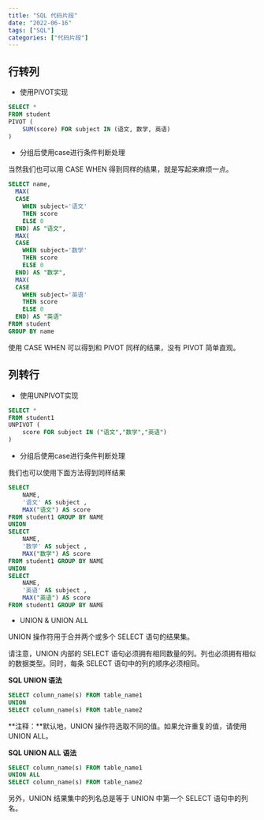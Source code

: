 ```yaml
---
title: "SQL 代码片段"
date: "2022-06-16"
tags: ["SQL"]
categories: ["代码片段"]
---
```


## 行转列

- 使用PIVOT实现

```sql
SELECT *
FROM student
PIVOT (
    SUM(score) FOR subject IN (语文, 数学, 英语)
)
```

- 分组后使用case进行条件判断处理

当然我们也可以用 CASE WHEN 得到同样的结果，就是写起来麻烦一点。

```sql
SELECT name,
  MAX(
  CASE
    WHEN subject='语文'
    THEN score
    ELSE 0
  END) AS "语文",
  MAX(
  CASE
    WHEN subject='数学'
    THEN score
    ELSE 0
  END) AS "数学",
  MAX(
  CASE
    WHEN subject='英语'
    THEN score
    ELSE 0
  END) AS "英语"
FROM student
GROUP BY name
```

使用 CASE WHEN 可以得到和 PIVOT 同样的结果，没有 PIVOT 简单直观。

## 列转行

- 使用UNPIVOT实现

```sql
SELECT *
FROM student1
UNPIVOT (
    score FOR subject IN ("语文","数学","英语")
)
```

- 分组后使用case进行条件判断处理

我们也可以使用下面方法得到同样结果

```sql
SELECT
    NAME,
    '语文' AS subject ,
    MAX("语文") AS score
FROM student1 GROUP BY NAME
UNION
SELECT
    NAME,
    '数学' AS subject ,
    MAX("数学") AS score
FROM student1 GROUP BY NAME
UNION
SELECT
    NAME,
    '英语' AS subject ,
    MAX("英语") AS score
FROM student1 GROUP BY NAME
```

- UNION & UNION ALL

UNION 操作符用于合并两个或多个 SELECT 语句的结果集。

请注意，UNION 内部的 SELECT 语句必须拥有相同数量的列。列也必须拥有相似的数据类型。同时，每条 SELECT 语句中的列的顺序必须相同。

**SQL UNION 语法**

```sql
SELECT column_name(s) FROM table_name1
UNION
SELECT column_name(s) FROM table_name2
```

**注释：**默认地，UNION 操作符选取不同的值。如果允许重复的值，请使用 UNION ALL。

**SQL UNION ALL 语法**

```sql
SELECT column_name(s) FROM table_name1
UNION ALL
SELECT column_name(s) FROM table_name2
```

另外，UNION 结果集中的列名总是等于 UNION 中第一个 SELECT 语句中的列名。
